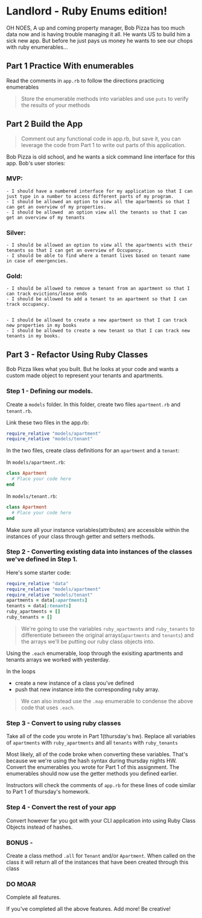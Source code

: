 # Landlord - Ruby Enums edition!

OH NOES, A up and coming property manager, Bob Pizza has too much data now and is having trouble managing it all. He wants US to build him a sick new app. But before he just pays us money he wants to see our chops with ruby enumerables...

## Part 1 Practice With enumerables
Read the comments in `app.rb` to follow the directions practicing enumerables
> Store the enumerable methods into variables and use `puts` to verify the results of your methods

## Part 2 Build the App
> Comment out any functional code in app.rb, but save it, you can leverage the code from Part 1 to write out parts of this application.

Bob Pizza is old school, and he wants a sick command line interface for this app. Bob's user stories:

### MVP:
```
- I should have a numbered interface for my application so that I can just type in a number to access different parts of my program.
- I should be allowed an option to view all the apartments so that I can get an overview of my properties.
- I should be allowed  an option view all the tenants so that I can get an overview of my tenants
```

### Silver:
```
- I should be allowed an option to view all the apartments with their tenants so that I can get an overview of Occupancy.
- I should be able to find where a tenant lives based on tenant name in case of emergencies.
```

### Gold:
```
- I should be allowed to remove a tenant from an apartment so that I can track evictions/lease ends
- I should be allowed to add a tenant to an apartment so that I can track occupancy.


- I should be allowed to create a new apartment so that I can track new properties in my books
- I should be allowed to create a new tenant so that I can track new tenants in my books.
```

## Part 3 -  Refactor Using Ruby Classes
Bob Pizza likes what you built. But he looks at your code and wants a custom made object to represent your tenants and apartments.

### Step 1 - Defining our models.
Create a `models` folder. In this folder, create two files `apartment.rb` and `tenant.rb`.

Link these two files in the app.rb:

```ruby
require_relative "models/apartment"
require_relative "models/tenant"
```

In the two files, create class definitions for an `apartment` and a `tenant`:

In `models/apartment.rb`:

```ruby
class Apartment
  # Place your code here
end  
```

In `models/tenant.rb`:

```ruby
class Apartment
  # Place your code here
end  
```

Make sure all your instance variables(attributes) are accessible within the instances of your class through getter and setters methods.

### Step 2 - Converting existing data into instances of the classes we've defined in Step 1.

Here's some starter code:

```ruby
require_relative "data"
require_relative "models/apartment"
require_relative "models/tenant"
apartments = data[:apartments]
tenants = data[:tenants]
ruby_apartments = []
ruby_tenants = []
```

> We're going to use the variables `ruby_apartments` and `ruby_tenants` to differentiate between the original arrays(`apartments` and `tenants`) and the arrays we'll be putting our ruby class objects into.

Using the `.each` enumerable, loop through the exisiting apartments and tenants arrays we worked with yesterday.

In the loops
  - create a new instance of a class you've defined
  - push that new instance into the corresponding ruby array.

> We can also instead use the `.map` enumerable to condense the above code that uses `.each`.

### Step 3 - Convert to using ruby classes
Take all of the code you wrote in Part 1(thursday's hw). Replace all variables of `apartments` with `ruby_apartments` and all `tenants` with `ruby_tenants`

Most likely, all of the code broke when converting these variables. That's because we we're using the hash syntax during thursday nights HW. Convert the enumerables you wrote for Part 1 of this assignment. The enumerables should now use the getter methods you defined earlier.

Instructors will check the comments of `app.rb` for these lines of code similar to Part 1 of thursday's homework.

### Step 4 - Convert the rest of your app

Convert however far you got with your CLI application into using Ruby Class Objects instead of hashes.

### BONUS -
Create a class method `.all` for `Tenant` and/or `Apartment`. When called on the class it will return all of the instances that have been created through this class

### DO MOAR
Complete all features.

If you've completed all the above features. Add more! Be creative!
